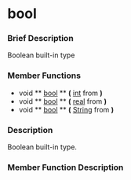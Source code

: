 #  bool  

###  Brief Description  
Boolean built-in type

###  Member Functions 
  * void  ** [bool](#bool) **  **(** [int](class_int) from  **)**
  * void  ** [bool](#bool) **  **(** [real](class_real) from  **)**
  * void  ** [bool](#bool) **  **(** [String](class_string) from  **)**

###  Description  
Boolean built-in type.

###  Member Function Description  
